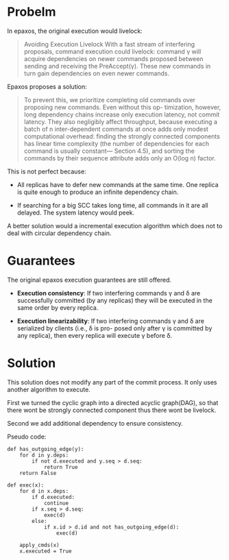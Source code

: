 # Probelm

In epaxos, the original execution would livelock:

> Avoiding Execution Livelock
> With a fast stream of interfering proposals, command execution could livelock:
> command γ will acquire dependencies on newer commands proposed between sending
> and receiving the PreAccept(γ). These new commands in turn gain dependencies on
> even newer commands.

Epaxos proposes a solution:

> To prevent this, we prioritize completing old commands over
> proposing new commands. Even without this op- timization, however, long
> dependency chains increase only execution latency, not commit latency. They also
> negligibly affect throughput, because executing a batch of n inter-dependent
> commands at once adds only modest computational overhead: finding the strongly
> connected components has linear time complexity (the number of dependencies for
> each command is usually constant— Section 4.5), and sorting the commands by
> their sequence attribute adds only an O(log n) factor.

This is not perfect because:

- All replicas have to defer new commands at the same time.
  One replica is quite enough to produce an infinite dependency chain.

- If searching for a big SCC takes long time, all commands in it are all
  delayed.
  The system latency would peek.

A better solution would a incremental execution algorithm which does not to deal
with circular dependency chain.

# Guarantees

The original epaxos execution guarantees are still offered.

- **Execution consistency**: If two interfering commands γ and δ are
  successfully committed (by any replicas) they will be executed in the same
  order by every replica.

- **Execution linearizability**: If two interfering commands γ and δ are
  serialized by clients (i.e., δ is pro- posed only after γ is committed by any
  replica), then every replica will execute γ before δ.

# Solution

This solution does not modify any part of the commit process.
It only uses another algorithm to execute.

First we turned the cyclic graph into a directed acyclic graph(DAG), so that there
wont be strongly connected component thus there wont be livelock.

Second we add additional dependency to ensure consistency.


Pseudo code:

```
def has_outgoing_edge(y):
    for d in y.deps:
        if not d.executed and y.seq > d.seq:
            return True
    return False

def exec(x):
    for d in x.deps:
        if d.executed:
            continue
        if x.seq > d.seq:
            exec(d)
        else:
            if x.id > d.id and not has_outgoing_edge(d):
                exec(d)

    apply_cmds(x)
    x.executed = True
```
